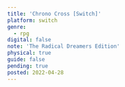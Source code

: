 ```yaml
---
title: 'Chrono Cross [Switch]'
platform: switch
genre:
  - rpg
digital: false
note: 'The Radical Dreamers Edition'
physical: true
guide: false
pending: true
posted: 2022-04-28
---
```

